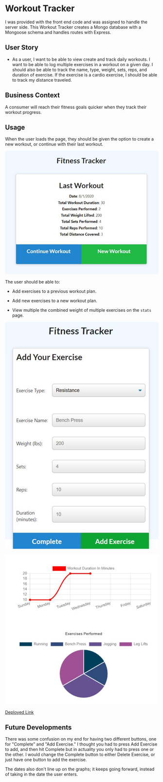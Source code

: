 
# Workout Tracker

I was provided with the front end code and was assigned to handle the server side. This Workout Tracker creates a Mongo database with a Mongoose schema and handles routes with Express.

## User Story

* As a user, I want to be able to view create and track daily workouts. I want to be able to log multiple exercises in a workout on a given day. I should also be able to track the name, type, weight, sets, reps, and duration of exercise. If the exercise is a cardio exercise, I should be able to track my distance traveled.

## Business Context

A consumer will reach their fitness goals quicker when they track their workout progress.

## Usage

When the user loads the page, they should be given the option to create a new workout, or continue with their last workout.

![New or Continue](/public/images/newWorkout.JPG)

The user should be able to:

  * Add exercises to a previous workout plan.

  * Add new exercises to a new workout plan.

  * View multiple the combined weight of multiple exercises on the `stats` page.

![Input](/public/images/input.JPG)

![Charts](/public/images/graphs.JPG)


[Deployed Link](https://thawing-woodland-90372.herokuapp.com/)

## Future Developments
There was some confusion on my end for having two different buttons, one for "Complete" and "Add Exercise." I thought you had to press Add Exercise to add, and then hit Complete but in actuality you only had to press one or the other. I would change the Complete button to either Delete Exercise, or just have one button to add the exercise. 

The dates also don't line up on the graphs; it keeps going forward, instead of taking in the date the user enters.
